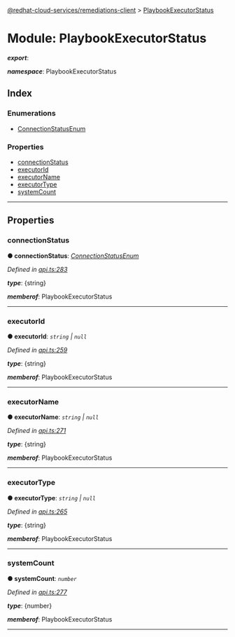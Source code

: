 [@redhat-cloud-services/remediations-client](../README.md) > [PlaybookExecutorStatus](../modules/playbookexecutorstatus.md)

# Module: PlaybookExecutorStatus

*__export__*: 

*__namespace__*: PlaybookExecutorStatus

## Index

### Enumerations

* [ConnectionStatusEnum](../enums/playbookexecutorstatus.connectionstatusenum.md)

### Properties

* [connectionStatus](playbookexecutorstatus.md#connectionstatus)
* [executorId](playbookexecutorstatus.md#executorid)
* [executorName](playbookexecutorstatus.md#executorname)
* [executorType](playbookexecutorstatus.md#executortype)
* [systemCount](playbookexecutorstatus.md#systemcount)

---

## Properties

<a id="connectionstatus"></a>

###  connectionStatus

**● connectionStatus**: *[ConnectionStatusEnum](../enums/playbookexecutorstatus.connectionstatusenum.md)*

*Defined in [api.ts:283](https://github.com/RedHatInsights/javascript-clients/blob/master/packages/remediations/api.ts#L283)*

*__type__*: {string}

*__memberof__*: PlaybookExecutorStatus

___
<a id="executorid"></a>

###  executorId

**● executorId**: *`string` \| `null`*

*Defined in [api.ts:259](https://github.com/RedHatInsights/javascript-clients/blob/master/packages/remediations/api.ts#L259)*

*__type__*: {string}

*__memberof__*: PlaybookExecutorStatus

___
<a id="executorname"></a>

###  executorName

**● executorName**: *`string` \| `null`*

*Defined in [api.ts:271](https://github.com/RedHatInsights/javascript-clients/blob/master/packages/remediations/api.ts#L271)*

*__type__*: {string}

*__memberof__*: PlaybookExecutorStatus

___
<a id="executortype"></a>

###  executorType

**● executorType**: *`string` \| `null`*

*Defined in [api.ts:265](https://github.com/RedHatInsights/javascript-clients/blob/master/packages/remediations/api.ts#L265)*

*__type__*: {string}

*__memberof__*: PlaybookExecutorStatus

___
<a id="systemcount"></a>

###  systemCount

**● systemCount**: *`number`*

*Defined in [api.ts:277](https://github.com/RedHatInsights/javascript-clients/blob/master/packages/remediations/api.ts#L277)*

*__type__*: {number}

*__memberof__*: PlaybookExecutorStatus

___

